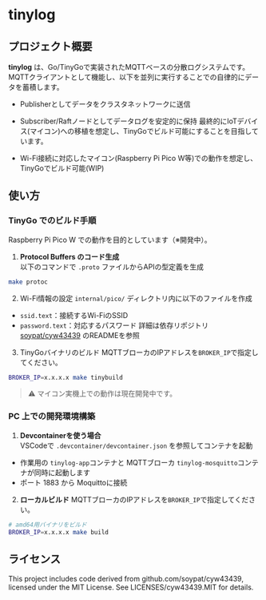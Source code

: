# tinylog

## プロジェクト概要

**tinylog** は、Go/TinyGoで実装されたMQTTベースの分散ログシステムです。  
MQTTクライアントとして機能し、以下を並列に実行することでの自律的にデータを蓄積します。
- Publisherとしてデータをクラスタネットワークに送信
- Subscriber/Raftノードとしてデータログを安定的に保持
最終的にIoTデバイス(マイコン)への移植を想定し、TinyGoでビルド可能にすることを目指しています。

- Wi-Fi接続に対応したマイコン(Raspberry Pi Pico W等)での動作を想定し、TinyGoでビルド可能(WIP)


## 使い方

### TinyGo でのビルド手順

Raspberry Pi Pico W での動作を目的としています（※開発中）。
1. **Protocol Buffers のコード生成**  
以下のコマンドで `.proto` ファイルからAPIの型定義を生成
```bash
make protoc
```
2. Wi-Fi情報の設定
`internal/pico/` ディレクトリ内に以下のファイルを作成
- `ssid.text`：接続するWi-FiのSSID
- `password.text`：対応するパスワード
詳細は依存リポジトリ [soypat/cyw43439](https://github.com/soypat/cyw43439) のREADMEを参照

3. TinyGoバイナリのビルド
MQTTブローカのIPアドレスを`BROKER_IP`で指定してください。
```bash
BROKER_IP=x.x.x.x make tinybuild
```
> ⚠️ マイコン実機上での動作は現在開発中です。

### PC 上での開発環境構築
1. **Devcontainerを使う場合**  
VSCodeで `.devcontainer/devcontainer.json` を参照してコンテナを起動
- 作業用の `tinylog-app`コンテナと MQTTブローカ `tinylog-mosquitto`コンテナが同時に起動します
- ポート 1883 から Moquittoに接続

2. **ローカルビルド**
MQTTブローカのIPアドレスを`BROKER_IP`で指定してください。
```bash
# amd64用バイナリをビルド
BROKER_IP=x.x.x.x make build
```

## ライセンス
This project includes code derived from github.com/soypat/cyw43439, licensed under the MIT License.
See LICENSES/cyw43439.MIT for details.